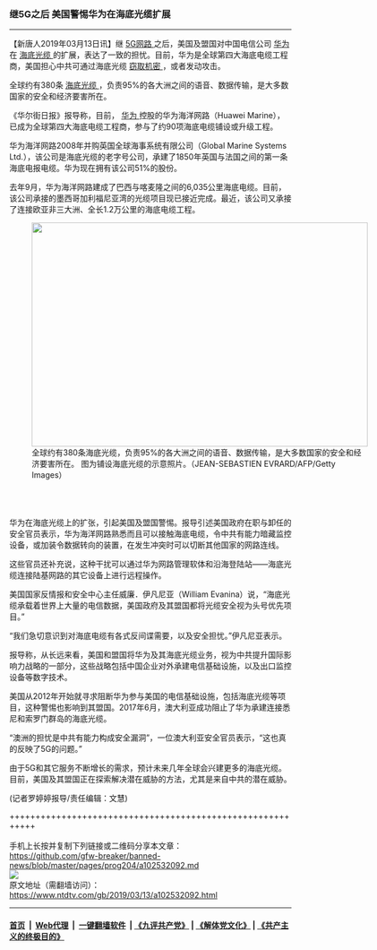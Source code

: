 ### 继5G之后 美国警惕华为在海底光缆扩展
------------------------

<div class="post_content" itemprop="articleBody">
 <p>
  【新唐人2019年03月13日讯】继
  <a href="https://www.ntdtv.com/gb/5g网路.htm">
   5G网路
  </a>
  之后，美国及盟国对中国电信公司
  <a href="https://www.ntdtv.com/gb/华为.htm">
   华为
  </a>
  在
  <a href="https://www.ntdtv.com/gb/海底光缆.htm">
   海底光缆
  </a>
  的扩展，表达了一致的担忧。目前，华为是全球第四大海底电缆工程商，美国担心中共可通过海底光缆
  <a href="https://www.ntdtv.com/gb/窃取机密.htm">
   窃取机密
  </a>
  ，或者发动攻击。
 </p>
 <p>
  全球约有380条
  <a href="https://www.ntdtv.com/gb/海底光缆.htm">
   海底光缆
  </a>
  ，负责95%的各大洲之间的语音、数据传输，是大多数国家的安全和经济要害所在。
 </p>
 <p>
  《华尔街日报》报导称，目前，
  <a href="https://www.ntdtv.com/gb/华为.htm">
   华为
  </a>
  控股的华为海洋网路（Huawei Marine），已成为全球第四大海底电缆工程商，参与了约90项海底电缆铺设或升级工程。
 </p>
 <p>
  华为海洋网路2008年并购英国全球海事系统有限公司（Global Marine Systems Ltd.），该公司是海底光缆的老字号公司，承建了1850年英国与法国之间的第一条海底电报电缆。华为现在拥有该公司51%的股份。
 </p>
 <p>
  去年9月，华为海洋网路建成了巴西与喀麦隆之间的6,035公里海底电缆。目前，该公司承接的墨西哥加利福尼亚湾的光缆项目现已接近完成。最近，该公司又承接了连接欧亚非三大洲、全长1.2万公里的海底电缆工程。
  <br/>
  <figure class="wp-caption alignnone" id="attachment_102532121" style="width: 600px">
   <img alt="" class="size-medium wp-image-102532121" height="400" src="https://www.ntdtv.com/assets/uploads/2019/03/gettyimages-465880324-594x594-1-600x400.jpg" width="600">
    <br/><figcaption class="wp-caption-text">
     全球约有380条海底光缆，负责95%的各大洲之间的语音、数据传输，是大多数国家的安全和经济要害所在。 图为铺设海底光缆的示意照片。（JEAN-SEBASTIEN EVRARD/AFP/Getty Images）
    </figcaption><br/>
   </img>
  </figure><br/>
  <br/>
  华为在海底光缆上的扩张，引起美国及盟国警惕。报导引述美国政府在职与卸任的安全官员表示，华为海洋网路熟悉而且可以接触海底电缆，令中共有能力暗藏监控设备，或加装令数据转向的装置，在发生冲突时可以切断其他国家的网路连线。
 </p>
 <p>
  这些官员还补充说，这种干扰可以通过华为网路管理软体和沿海登陆站——海底光缆连接陆基网路的其它设备上进行远程操作。
 </p>
 <p>
  美国国家反情报和安全中心主任威廉．伊凡尼亚（William Evanina）说，“海底光缆承载着世界上大量的电信数据，美国政府及其盟国都将光缆安全视为头号优先项目。”
 </p>
 <p>
  “我们急切意识到对海底电缆有各式反间谍需要，以及安全担忧。”伊凡尼亚表示。
 </p>
 <p>
  报导称，从长远来看，美国和盟国将华为及其海底光缆业务，视为中共提升国际影响力战略的一部分，这些战略包括中国企业对外承建电信基础设施，以及出口监控设备等数字技术。
 </p>
 <p>
  美国从2012年开始就寻求阻断华为参与美国的电信基础设施，包括海底光缆等项目，这种警惕也影响到其盟国。2017年6月，澳大利亚成功阻止了华为承建连接悉尼和索罗门群岛的海底光缆。
 </p>
 <p>
  “澳洲的担忧是中共有能力构成安全漏洞”，一位澳大利亚安全官员表示，“这也真的反映了5G的问题。”
 </p>
 <p>
  由于5G和其它服务不断增长的需求，预计未来几年全球会兴建更多的海底光缆。目前，美国及其盟国正在探索解决潜在威胁的方法，尤其是来自中共的潜在威胁。
 </p>
 <p>
  (记者罗婷婷报导/责任编辑：文慧)
 </p>
 <div class="single_ad">
 </div>
</div>

+++++++++++++++++++++++++++++++++++++++++++++++++++++++++++<br/><br/>
手机上长按并复制下列链接或二维码分享本文章：<br/>
https://github.com/gfw-breaker/banned-news/blob/master/pages/prog204/a102532092.md <br/>
<a href='https://github.com/gfw-breaker/banned-news/blob/master/pages/prog204/a102532092.md'><img src='https://github.com/gfw-breaker/banned-news/blob/master/pages/prog204/a102532092.md.png'/></a> <br/>
原文地址（需翻墙访问）：https://www.ntdtv.com/gb/2019/03/13/a102532092.html


------------------------
#### [首页](https://github.com/gfw-breaker/banned-news/blob/master/README.md) &nbsp;|&nbsp; [Web代理](https://github.com/labour-camp/helloworld) &nbsp;|&nbsp; [一键翻墙软件](https://github.com/gfw-breaker/nogfw/blob/master/README.md) &nbsp;| [《九评共产党》](https://github.com/gfw-breaker/9ping.md/blob/master/README.md#九评之一评共产党是什么) | [《解体党文化》](https://github.com/gfw-breaker/jtdwh.md/blob/master/README.md) | [《共产主义的终极目的》](https://github.com/gfw-breaker/gczydzjmd.md/blob/master/README.md)


